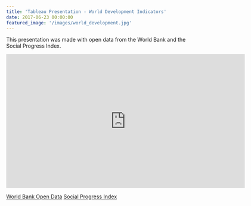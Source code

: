```yaml
---
title: 'Tableau Presentation - World Development Indicators'
date: 2017-06-23 00:00:00
featured_image: '/images/world_development.jpg'
---
```

This presentation was made with open data from the World Bank and the Social Progress Index.

<iframe src="https://youtu.be/OatWf2SxS6M" width="640" height="360" frameborder="0" webkitallowfullscreen mozallowfullscreen allowfullscreen></iframe>



[World Bank Open Data](http://data.worldbank.org)
[Social Progress Index](http://www.socialprogressindex.com)
